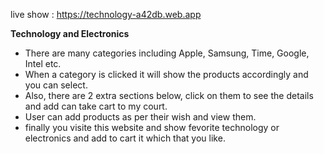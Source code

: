 
live show : https://technology-a42db.web.app


<b>Technology and Electronics</b>
- There are many categories including Apple, Samsung, Time, Google, Intel etc.
- When a category is clicked it will show the products accordingly and you can select.
- Also, there are 2 extra sections below, click on them to see the details and  add can take cart to my court.
- User can add products as per their wish and view them.
- finally you visite this website and show fevorite technology or electronics and add to cart it which that you like.
